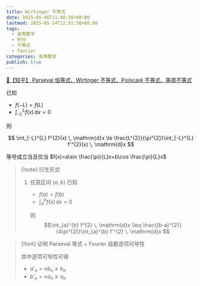 ```yaml
---
title: Wirtinger 不等式
date: 2025-05-06T11:48:58+08:00
lastmod: 2025-05-14T12:51:50+08:00
tags:
  - 高等数学
  - 积分
  - 不等式
  - fourier
categories: 高等数学
publish: true
---
```


[🔗【知乎】 Parseval 恒等式、Wirtinger 不等式、Poincaré 不等式、等周不等式](https://zhuanlan.zhihu.com/p/592486710)

已知

- $f(-L)=f(L)$
- $\int_{-L}^{L} f(x) \, \mathrm{d}x = 0$

则

$$
\int_{-L}^{L} f^{2}(x) \, \mathrm{d}x \le \frac{L^{2}}{\pi^{2}}\int_{-L}^{L} f'^{2}(x) \, \mathrm{d}x
$$

等号成立当且仅当 $f(x)=a\sin \frac{\pi}{L}x+b\cos \frac{\pi}{L}x$

> [!note] 衍生形式
>
> 1.  任意区间 $(a,b)$
>     已知
>
>     - $f(a)=f(b)$
>     - $\int_{a}^{b} f(x) \, \mathrm{d}x=0$
>
>     则 $$\int_{a}^{b} f^{2} \, \mathrm{d}x \leq \frac{(b-a)^{2}}{4\pi^{2}}\int_{a}^{b} f'^{2} \, \mathrm{d}x $$

> [!hint] 证明
> Parseval 等式 + Fourier 级数逐项可导性
>
> 其中逐项可导性可得
>
> - $a'_{n}=nb_{n}\geq b_{n}$
> - $b'_{n}=na_{n}\geq a_{n}$
